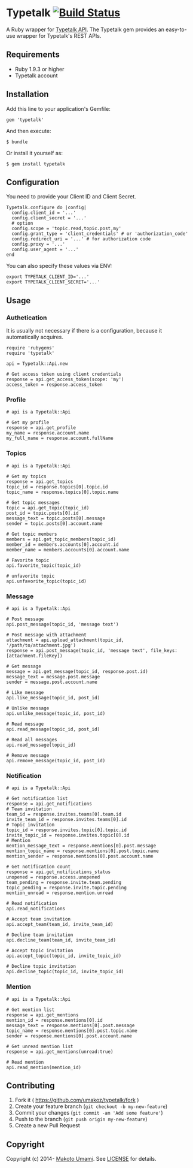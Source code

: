 # Typetalk [![Build Status](https://travis-ci.org/umakoz/typetalk-rb.svg?branch=master)](https://travis-ci.org/umakoz/typetalk-rb)

A Ruby wrapper for [Typetalk API](http://developers.typetalk.in/api.html). The Typetalk gem provides an easy-to-use wrapper for Typetalk's REST APIs.

## Requirements

* Ruby 1.9.3 or higher
* Typetalk account






## Installation

Add this line to your application's Gemfile:

    gem 'typetalk'

And then execute:

    $ bundle

Or install it yourself as:

    $ gem install typetalk





## Configuration

You need to provide your Client ID and Client Secret.

    Typetalk.configure do |config|
      config.client_id = '...'
      config.client_secret = '...'
      # option
      config.scope = 'topic.read,topic.post,my'
      config.grant_type = 'client_credentials' # or 'authorization_code'
      config.redirect_uri = '...' # for authorization code
      config.proxy = '...'
      config.user_agent = '...'
    end

You can also specify these values via ENV:

    export TYPETALK_CLIENT_ID='...'
    export TYPETALK_CLIENT_SECRET='...'





## Usage

### Authetication

It is usually not necessary if there is a configuration, because it automatically acquires.

    require 'rubygems'
    require 'typetalk'
    
    api = Typetalk::Api.new
    
    # Get access token using client credentials
    response = api.get_access_token(scope: 'my')
    access_token = response.access_token



### Profile

    # api is a Typetalk::Api
    
    # Get my profile
    response = api.get_profile
    my_name = response.account.name
    my_full_name = response.account.fullName



### Topics

    # api is a Typetalk::Api
    
    # Get my topics
    response = api.get_topics
    topic_id = response.topics[0].topic.id
    topic_name = response.topics[0].topic.name
    
    # Get topic messages
    topic = api.get_topic(topic_id)
    post_id = topic.posts[0].id
    message_text = topic.posts[0].message
    sender = topic.posts[0].account.name
    
    # Get topic members
    members = api.get_topic_members(topic_id)
    member_id = members.accounts[0].account.id
    member_name = members.accounts[0].account.name
    
    # Favorite topic
    api.favorite_topic(topic_id)
    
    # unfavorite topic
    api.unfavorite_topic(topic_id)



### Message

    # api is a Typetalk::Api
    
    # Post message
    api.post_message(topic_id, 'message text')
    
    # Post message with attachment
    attachment = api.upload_attachment(topic_id, '/path/to/attachment.jpg')
    response = api.post_message(topic_id, 'message text', file_keys:[attachment.fileKey])
    
    # Get message
    message = api.get_message(topic_id, response.post.id)
    message_text = message.post.message
    sender = message.post.account.name
    
    # Like message
    api.like_message(topic_id, post_id)
    
    # Unlike message
    api.unlike_message(topic_id, post_id)
    
    # Read message
    api.read_message(topic_id, post_id)
    
    # Read all messages
    api.read_message(topic_id)
    
    # Remove message
    api.remove_message(topic_id, post_id)



### Notification

    # api is a Typetalk::Api
    
    # Get notification list
    response = api.get_notifications
    # Team invitation
    team_id = response.invites.teams[0].team.id
    invite_team_id = response.invites.teams[0].id
    # Topic invitation
    topic_id = response.invites.topic[0].topic.id
    invite_topic_id = response.invites.topic[0].id
    # Mention
    mention_message_text = response.mentions[0].post.message
    mention_topic_name = response.mentions[0].post.topic.name
    mention_sender = response.mentions[0].post.account.name
    
    # Get notification count
    response = api.get_notifications_status
    unopened = response.access.unopened
    team_pending = response.invite.team.pending
    topic_pending = response.invite.topic.pending
    mention_unread = response.mention.unread
    
    # Read notification
    api.read_notifications
    
    # Accept team invitation
    api.accept_team(team_id, invite_team_id)
    
    # Decline team invitation
    api.decline_team(team_id, invite_team_id)
    
    # Accept topic invitation
    api.accept_topic(topic_id, invite_topic_id)
    
    # Decline topic invitation
    api.decline_topic(topic_id, invite_topic_id)



### Mention

    # api is a Typetalk::Api

    # Get mention list
    response = api.get_mentions
    mention_id = response.mentions[0].id
    message_text = response.mentions[0].post.message
    topic_name = response.mentions[0].post.topic.name
    sender = response.mentions[0].post.account.name
    
    # Get unread mention list
    response = api.get_mentions(unread:true)
    
    # Read mention
    api.read_mention(mention_id)





## Contributing

1. Fork it ( https://github.com/umakoz/typetalk/fork )
2. Create your feature branch (`git checkout -b my-new-feature`)
3. Commit your changes (`git commit -am 'Add some feature'`)
4. Push to the branch (`git push origin my-new-feature`)
5. Create a new Pull Request





## Copyright

Copyright (c) 2014- [Makoto Umami](mailto:umakoz@gmail.com). See [LICENSE](LICENSE.txt) for details.
